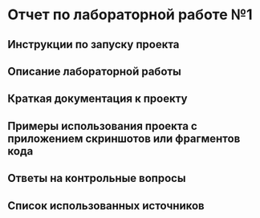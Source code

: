 # Отчет по лабораторной работе №1

## Инструкции по запуску проекта

## Описание лабораторной работы

## Краткая документация к проекту

## Примеры использования проекта с приложением скриншотов или фрагментов кода

## Ответы на контрольные вопросы

## Список использованных источников

